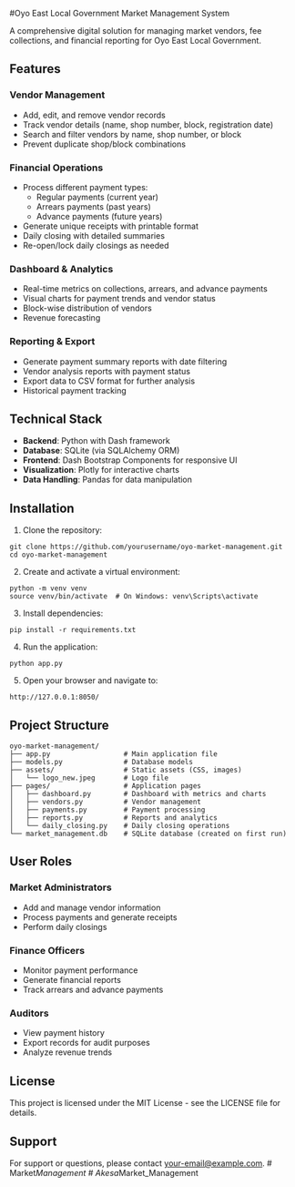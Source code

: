 #Oyo East Local Government Market Management System

A comprehensive digital solution for managing market vendors, fee collections, and financial reporting for Oyo East Local Government.

## Features

### Vendor Management
- Add, edit, and remove vendor records
- Track vendor details (name, shop number, block, registration date)
- Search and filter vendors by name, shop number, or block
- Prevent duplicate shop/block combinations

### Financial Operations
- Process different payment types:
  - Regular payments (current year)
  - Arrears payments (past years)
  - Advance payments (future years)
- Generate unique receipts with printable format
- Daily closing with detailed summaries
- Re-open/lock daily closings as needed

### Dashboard & Analytics
- Real-time metrics on collections, arrears, and advance payments
- Visual charts for payment trends and vendor status
- Block-wise distribution of vendors
- Revenue forecasting

### Reporting & Export
- Generate payment summary reports with date filtering
- Vendor analysis reports with payment status
- Export data to CSV format for further analysis
- Historical payment tracking

## Technical Stack

- **Backend**: Python with Dash framework
- **Database**: SQLite (via SQLAlchemy ORM)
- **Frontend**: Dash Bootstrap Components for responsive UI
- **Visualization**: Plotly for interactive charts
- **Data Handling**: Pandas for data manipulation

## Installation

1. Clone the repository:
```
git clone https://github.com/yourusername/oyo-market-management.git
cd oyo-market-management
```

2. Create and activate a virtual environment:
```
python -m venv venv
source venv/bin/activate  # On Windows: venv\Scripts\activate
```

3. Install dependencies:
```
pip install -r requirements.txt
```

4. Run the application:
```
python app.py
```

5. Open your browser and navigate to:
```
http://127.0.0.1:8050/
```

## Project Structure

```
oyo-market-management/
├── app.py                  # Main application file
├── models.py               # Database models
├── assets/                 # Static assets (CSS, images)
│   └── logo_new.jpeg       # Logo file
├── pages/                  # Application pages
│   ├── dashboard.py        # Dashboard with metrics and charts
│   ├── vendors.py          # Vendor management
│   ├── payments.py         # Payment processing
│   ├── reports.py          # Reports and analytics
│   └── daily_closing.py    # Daily closing operations
└── market_management.db    # SQLite database (created on first run)
```

## User Roles

### Market Administrators
- Add and manage vendor information
- Process payments and generate receipts
- Perform daily closings

### Finance Officers
- Monitor payment performance
- Generate financial reports
- Track arrears and advance payments

### Auditors
- View payment history
- Export records for audit purposes
- Analyze revenue trends

## License

This project is licensed under the MIT License - see the LICENSE file for details.

## Support

For support or questions, please contact [your-email@example.com](mailto:your-email@example.com). #   M a r k e t _ M a n a g e m e n t  
 #   A k e s a _ M a r k e t _ M a n a g e m e n t  
 